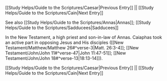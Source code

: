 [[Study Helps/Guide to the Scriptures/Caesar|Previous Entry]]  ||  [[Study Helps/Guide to the Scriptures/Cain|Next Entry]]

 See also [[Study Helps/Guide to the Scriptures/Annas|Annas]]; [[Study Helps/Guide to the Scriptures/Sadducees|Sadducees]]

 In the New Testament, a high priest and son-in-law of Annas. Caiaphas took an active part in opposing Jesus and His disciples ([[New Testament/Matthew/Matthew 26#^verse-3|Matt. 26:3-4]]; [[New Testament/John/John 11#^verse-47|John 11:47-51]]; [[New Testament/John/John 18#^verse-13|18:13-14]]).

[[Study Helps/Guide to the Scriptures/Caesar|Previous Entry]]  ||  [[Study Helps/Guide to the Scriptures/Cain|Next Entry]]